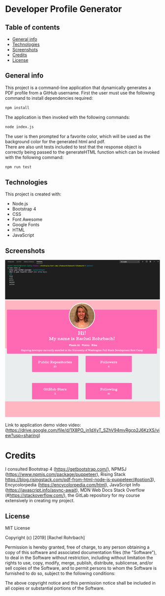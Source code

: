 # Developer Profile Generator

## Table of contents
* [General info](#general-info)
* [Technologies](#technologies)
* [Screenshots](#screenshots)
* [Credits](#credits)
* [License](#license)

## General info
This project is a command-line application that dynamically generates a PDF profile from a GitHub username. First the user must use the following command to install dependencies required:
```sh
npm install
```
The application is then invoked with the following commands:
```sh
node index.js
```
The user is then prompted for a favorite color, which will be used as the background color for the generated html and pdf.  
There are also unit tests included to test that the response object is correctly being passed to the generateHTML function which can be invoked with the following command:
```sh
npm run test
```
## Technologies
This project is created with: 
* Node.js 
* Bootstrap 4
* CSS
* Font Awesome
* Google Fonts
* HTML
* JavaScript

## Screenshots 
![project screenshot](assets/node-screenshot.png)
![project](assets/html-screenshot.png)

Link to application demo video video: (https://drive.google.com/file/d/1X8PO_jn1dXyT_SZhV94mvRgcp2J6KzXS/view?usp=sharing)


# Credits
I consulted Bootstrap 4 (https://getbootstrap.com/), NPMSJ (https://www.npmjs.com/package/puppeteer), Rising Stack https://blog.risingstack.com/pdf-from-html-node-js-puppeteer/#option3), Encycolorpedia (https://encycolorpedia.com/html), JavaScript Info (https://javascript.info/async-await), MDN Web Docs Stack Overflow (#https://stackoverflow.com/), the GitLab repository for my course extensively in creating my project. 

## License
MIT License

Copyright (c) [2019] [Rachel Rohrbach]

Permission is hereby granted, free of charge, to any person obtaining a copy
of this software and associated documentation files (the "Software"), to deal
in the Software without restriction, including without limitation the rights
to use, copy, modify, merge, publish, distribute, sublicense, and/or sell
copies of the Software, and to permit persons to whom the Software is
furnished to do so, subject to the following conditions:

The above copyright notice and this permission notice shall be included in all
copies or substantial portions of the Software.